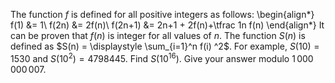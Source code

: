 The function $f$ is defined for all positive integers as follows:
\begin{align*}
f(1) &=  1\\
f(2n) &= 2f(n)\\
f(2n+1) &= 2n+1 + 2f(n)+\tfrac 1n f(n)
\end{align*}
It can be proven that $f(n)$ is integer for all values of $n$.
The function $S(n)$ is defined as $S(n) = \displaystyle \sum_{i=1}^n f(i) ^2$.
For example, $S(10)=1530$ and $S(10^2)=4798445$.
Find $S(10^{16})$. Give your answer modulo $1\,000\,000\,007$.